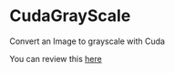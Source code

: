 # CudaGrayScale
Convert an Image to grayscale with Cuda

You can review this [here](http://codereview.stackexchange.com/questions/85091/convert-a-24bit-bitmap-to-grayscale)
